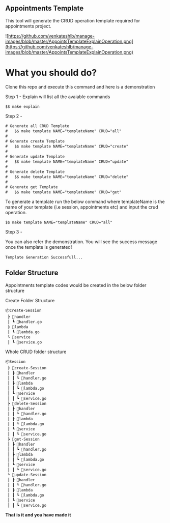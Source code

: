 ## Appointments Template

This tool will generate the CRUD operation template required for appointments project.

![https://github.com/venkateshlb/manage-images/blob/master/AppointsTemplateExplainOperation.png](https://github.com/venkateshlb/manage-images/blob/master/AppointsTemplateExplainOperation.png)
# What you should do?

Clone this repo and execute this command and here is a demonstration

Step 1 - 
Explain will list all the avaiable commands
```shell 
$$ make explain
```

Step 2 - 

	# Generate all CRUD Template 
	# 	$$ make template NAME="templateName" CRUD="all"
	#
	# Generate create Template 
	# 	$$ make template NAME="templateName" CRUD="create"
	#
	# Generate update Template 
	# 	$$ make template NAME="templateName" CRUD="update"
	#
	# Generate delete Template 
	# 	$$ make template NAME="templateName" CRUD="delete"
	#
	# Generate get Template 
	# 	$$ make template NAME="templateName" CRUD="get"
 
 To generate a template run the below command where templateName is the name of your template (i.e session, appointments etc) and input the crud operation.
 
```shell 
$$ make template NAME="templateName" CRUD="all"
```

Step 3 -

You can also refer the demonstration. You will see the success message once the template is generated!

```Template Generation Successfull...``` 

## Folder Structure
Appointments template codes would be created in the below folder structure

Create Folder Structure
```
📦create-Session
 ┣ 📂handler
 ┃ ┗ 📜handler.go
 ┣ 📂lambda
 ┃ ┗ 📜lambda.go
 ┗ 📂service
 ┃ ┗ 📜service.go
```

Whole CRUD folder structure
```
📦Session
 ┣ 📂create-Session
 ┃ ┣ 📂handler
 ┃ ┃ ┗ 📜handler.go
 ┃ ┣ 📂lambda
 ┃ ┃ ┗ 📜lambda.go
 ┃ ┗ 📂service
 ┃ ┃ ┗ 📜service.go
 ┣ 📂delete-Session
 ┃ ┣ 📂handler
 ┃ ┃ ┗ 📜handler.go
 ┃ ┣ 📂lambda
 ┃ ┃ ┗ 📜lambda.go
 ┃ ┗ 📂service
 ┃ ┃ ┗ 📜service.go
 ┣ 📂get-Session
 ┃ ┣ 📂handler
 ┃ ┃ ┗ 📜handler.go
 ┃ ┣ 📂lambda
 ┃ ┃ ┗ 📜lambda.go
 ┃ ┗ 📂service
 ┃ ┃ ┗ 📜service.go
 ┗ 📂update-Session
 ┃ ┣ 📂handler
 ┃ ┃ ┗ 📜handler.go
 ┃ ┣ 📂lambda
 ┃ ┃ ┗ 📜lambda.go
 ┃ ┗ 📂service
 ┃ ┃ ┗ 📜service.go
 ```

**That is it and you have made it**
